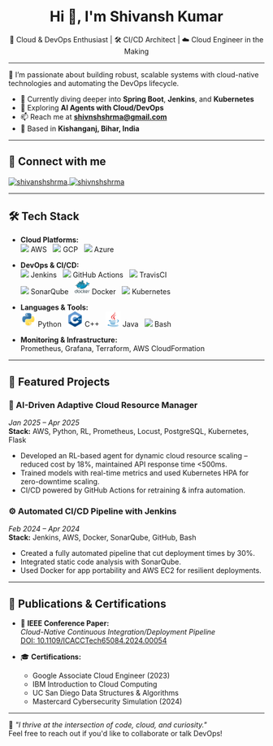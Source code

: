 <h1 align="center">Hi 👋, I'm Shivansh Kumar</h1>
<p align="center">🚀 Cloud & DevOps Enthusiast | 🛠️ CI/CD Architect | ☁️ Cloud Engineer in the Making</p>

---

🎯 I’m passionate about building robust, scalable systems with cloud-native technologies and automating the DevOps lifecycle.

- 🌱 Currently diving deeper into **Spring Boot**, **Jenkins**, and **Kubernetes**
- 🧠 Exploring **AI Agents with Cloud/DevOps**
- 📫 Reach me at **shivnshshrma@gmail.com**
- 📍 Based in **Kishanganj, Bihar, India**

---

## 🔗 Connect with me

<p align="left">
  <a href="https://linkedin.com/in/shivanshshrma" target="blank">
    <img align="center" src="https://raw.githubusercontent.com/rahuldkjain/github-profile-readme-generator/master/src/images/icons/Social/linked-in-alt.svg" alt="shivanshshrma" height="30" width="40" />
  </a>
  <a href="https://github.com/shivnshshrma" target="blank">
    <img align="center" src="https://cdn.jsdelivr.net/npm/simple-icons@3.13.0/icons/github.svg" alt="shivnshshrma" height="30" width="40" />
  </a>
</p>

---

## 🛠️ Tech Stack

- **Cloud Platforms:**  
  <img src="https://www.vectorlogo.zone/logos/amazon_aws/amazon_aws-icon.svg" width="30"/> AWS &nbsp; <img src="https://www.vectorlogo.zone/logos/google_cloud/google_cloud-icon.svg" width="30"/> GCP &nbsp; <img src="https://www.vectorlogo.zone/logos/microsoft_azure/microsoft_azure-icon.svg" width="30"/> Azure  

- **DevOps & CI/CD:**  
  <img src="https://www.vectorlogo.zone/logos/jenkins/jenkins-icon.svg" width="30"/> Jenkins &nbsp; <img src="https://www.vectorlogo.zone/logos/github/github-icon.svg" width="30"/> GitHub Actions &nbsp; <img src="https://www.vectorlogo.zone/logos/travis-ci/travis-ci-icon.svg" width="30"/> TravisCI  
  <img src="https://www.vectorlogo.zone/logos/sonarsource/sonarsource-icon.svg" width="30"/> SonarQube &nbsp; <img src="https://raw.githubusercontent.com/devicons/devicon/master/icons/docker/docker-original-wordmark.svg" width="30"/> Docker &nbsp; <img src="https://www.vectorlogo.zone/logos/kubernetes/kubernetes-icon.svg" width="30"/> Kubernetes  

- **Languages & Tools:**  
  <img src="https://raw.githubusercontent.com/devicons/devicon/master/icons/python/python-original.svg" width="30"/> Python &nbsp; <img src="https://raw.githubusercontent.com/devicons/devicon/master/icons/cplusplus/cplusplus-original.svg" width="30"/> C++ &nbsp; <img src="https://raw.githubusercontent.com/devicons/devicon/master/icons/java/java-original.svg" width="30"/> Java &nbsp; <img src="https://www.vectorlogo.zone/logos/gnu_bash/gnu_bash-icon.svg" width="30"/> Bash  

- **Monitoring & Infrastructure:**  
  Prometheus, Grafana, Terraform, AWS CloudFormation  

---

## 📌 Featured Projects

### 🔧 AI-Driven Adaptive Cloud Resource Manager  
*Jan 2025 – Apr 2025*  
**Stack:** AWS, Python, RL, Prometheus, Locust, PostgreSQL, Kubernetes, Flask  
- Developed an RL-based agent for dynamic cloud resource scaling – reduced cost by 18%, maintained API response time <500ms.
- Trained models with real-time metrics and used Kubernetes HPA for zero-downtime scaling.
- CI/CD powered by GitHub Actions for retraining & infra automation.

### ⚙️ Automated CI/CD Pipeline with Jenkins  
*Feb 2024 – Apr 2024*  
**Stack:** Jenkins, AWS, Docker, SonarQube, GitHub, Bash  
- Created a fully automated pipeline that cut deployment times by 30%.
- Integrated static code analysis with SonarQube.
- Used Docker for app portability and AWS EC2 for resilient deployments.

---

## 📜 Publications & Certifications

- 📝 **IEEE Conference Paper:**  
  *Cloud-Native Continuous Integration/Deployment Pipeline*  
  [DOI: 10.1109/ICACCTech65084.2024.00054](https://doi.org/10.1109/ICACCTech65084.2024.00054)

- 🎓 **Certifications:**  
  - Google Associate Cloud Engineer (2023)  
  - IBM Introduction to Cloud Computing  
  - UC San Diego Data Structures & Algorithms  
  - Mastercard Cybersecurity Simulation (2024)

---

🧠 *"I thrive at the intersection of code, cloud, and curiosity."*  
Feel free to reach out if you'd like to collaborate or talk DevOps!

